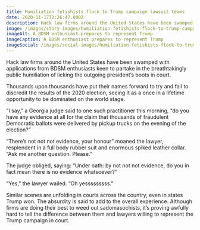 ```yaml
---
title: Humiliation fetishists flock to Trump campaign lawsuit teams
date: 2020-11-17T2:26:47.000Z
description: Hack law firms around the United States have been swamped with applications from BDSM enthusiasts keen to partake in the breathtakingly public humiliation of licking the outgoing president’s boots in court.
image: /images/story-images/humiliation-fetishists-flock-to-trump-campaign-legal-teams.png
imageAlt: A BDSM enthusiast prepares to represent Trump
imageCaption: A BDSM enthusiast prepares to represent Trump
imageSocial: /images/social-images/humiliation-fetishists-flock-to-trump-campaign-legal-teams.png
---
```


Hack law firms around the United States have been swamped with applications from BDSM enthusiasts keen to partake in the breathtakingly public humiliation of licking the outgoing president’s boots in court.

Thousands upon thousands have put their names forward to try and fail to discredit the results of the 2020 election, seeing it as a once in a lifetime opportunity to be dominated on the world stage.

“I say,” a Georgia judge said to one such practitioner this morning, “do you have any evidence at all for the claim that thousands of fraudulent Democratic ballots were delivered by pickup trucks on the evening of the election?”

“There’s not not not evidence, your honour” moaned the lawyer, resplendent in a full body rubber suit and enormous spiked leather collar. “Ask me another question. Please.”

The judge obliged, saying: “Under oath: by not not not evidence, do you in fact mean there is no evidence whatsoever?”

“Yes,” the lawyer wailed. “Oh yesssssssss.”

Similar scenes are unfolding in courts across the country, even in states Trump won. The absurdity is said to add to the overall experience. Although firms are doing their best to weed out sadomasochists, it’s proving awfully hard to tell the difference between them and lawyers willing to represent the Trump campaign in court.
